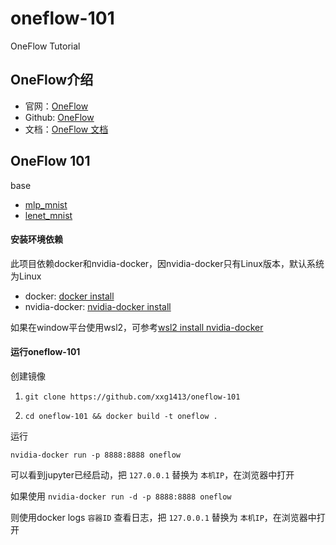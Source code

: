 # oneflow-101

OneFlow Tutorial


## OneFlow介绍

- 官网：[OneFlow](https://oneflow.org/pro.html)
- Github: [OneFlow](https://github.com/Oneflow-Inc/oneflow)
- 文档：[OneFlow 文档](https://docs.oneflow.org/)


## OneFlow 101

base
- [mlp_mnist](./base/mlp_mnist.ipynb)
- [lenet_mnist](./base/lenet_mnist_train.ipynb)


#### 安装环境依赖

此项目依赖docker和nvidia-docker，因nvidia-docker只有Linux版本，默认系统为Linux

- docker: [docker install](https://docs.docker.com/engine/install/)
- nvidia-docker: [nvidia-docker install](https://github.com/NVIDIA/nvidia-docker)

如果在window平台使用wsl2，可参考[wsl2 install nvidia-docker](https://developer.nvidia.com/blog/announcing-cuda-on-windows-subsystem-for-linux-2/) 


#### 运行oneflow-101

创建镜像

1. `git clone https://github.com/xxg1413/oneflow-101`

2. `cd oneflow-101 && docker build -t oneflow .`


运行

`nvidia-docker run -p 8888:8888 oneflow`

可以看到jupyter已经启动，把 `127.0.0.1` 替换为 `本机IP`，在浏览器中打开


如果使用 `nvidia-docker run -d -p 8888:8888 oneflow`

则使用docker logs `容器ID` 查看日志，把 `127.0.0.1` 替换为 `本机IP`，在浏览器中打开

